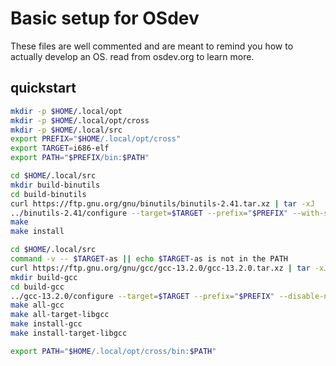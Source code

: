 # Basic setup for OSdev

These files are well commented and are meant to remind you how to actually develop an OS. read from osdev.org to learn more.
## quickstart
```sh
mkdir -p $HOME/.local/opt
mkdir -p $HOME/.local/opt/cross
mkdir -p $HOME/.local/src
export PREFIX="$HOME/.local/opt/cross"
export TARGET=i686-elf
export PATH="$PREFIX/bin:$PATH"

cd $HOME/.local/src
mkdir build-binutils
cd build-binutils
curl https://ftp.gnu.org/gnu/binutils/binutils-2.41.tar.xz | tar -xJ
../binutils-2.41/configure --target=$TARGET --prefix="$PREFIX" --with-sysroot --disable-nls --disable-werror
make
make install

cd $HOME/.local/src
command -v -- $TARGET-as || echo $TARGET-as is not in the PATH
curl https://ftp.gnu.org/gnu/gcc/gcc-13.2.0/gcc-13.2.0.tar.xz | tar -xJ
mkdir build-gcc
cd build-gcc
../gcc-13.2.0/configure --target=$TARGET --prefix="$PREFIX" --disable-nls --enable-languages=c,c++ --without-headers
make all-gcc
make all-target-libgcc
make install-gcc
make install-target-libgcc

export PATH="$HOME/.local/opt/cross/bin:$PATH"
```
